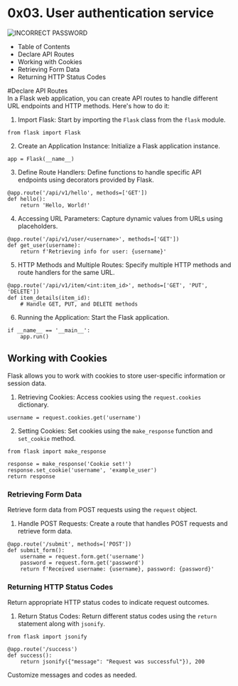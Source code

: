 # 0x03. User authentication service  

![INCORRECT PASSWORD](https://s3.amazonaws.com/alx-intranet.hbtn.io/uploads/medias/2019/12/4cb3c8c607afc1d1582d.jpg?X-Amz-Algorithm=AWS4-HMAC-SHA256&X-Amz-Credential=AKIARDDGGGOUSBVO6H7D%2F20230913%2Fus-east-1%2Fs3%2Faws4_request&X-Amz-Date=20230913T104617Z&X-Amz-Expires=86400&X-Amz-SignedHeaders=host&X-Amz-Signature=78d77816e23ab6e269f321bdf32a37502a5c04173ad11567c4f319ec8079471c)
- Table of Contents  
- Declare API Routes  
- Working with Cookies  
- Retrieving Form Data  
- Returning HTTP Status Codes  

#Declare API Routes  
In a Flask web application, you can create API routes to handle different URL endpoints and HTTP methods. Here's how to do it:

1. Import Flask: Start by importing the `Flask` class from the `flask` module.

`from flask import Flask`

2. Create an Application Instance: Initialize a Flask application instance.

`app = Flask(__name__)`

3. Define Route Handlers: Define functions to handle specific API endpoints using decorators provided by Flask.

```
@app.route('/api/v1/hello', methods=['GET'])
def hello():
    return 'Hello, World!'
```

4. Accessing URL Parameters: Capture dynamic values from URLs using placeholders.

```
@app.route('/api/v1/user/<username>', methods=['GET'])
def get_user(username):
    return f'Retrieving info for user: {username}'
```

5. HTTP Methods and Multiple Routes: Specify multiple HTTP methods and route handlers for the same URL.

```
@app.route('/api/v1/item/<int:item_id>', methods=['GET', 'PUT', 'DELETE'])
def item_details(item_id):
    # Handle GET, PUT, and DELETE methods
```

6. Running the Application: Start the Flask application.

```
if __name__ == '__main__':
    app.run()
```

## Working with Cookies  
Flask allows you to work with cookies to store user-specific information or session data.

1. Retrieving Cookies: Access cookies using the `request.cookies` dictionary.

`username = request.cookies.get('username')`

2. Setting Cookies: Set cookies using the `make_response` function and `set_cookie` method.

```
from flask import make_response

response = make_response('Cookie set!')
response.set_cookie('username', 'example_user')
return response
```

### Retrieving Form Data  
Retrieve form data from POST requests using the `request` object.

1. Handle POST Requests: Create a route that handles POST requests and retrieve form data.

```
@app.route('/submit', methods=['POST'])
def submit_form():
    username = request.form.get('username')
    password = request.form.get('password')
    return f'Received username: {username}, password: {password}'
```

### Returning HTTP Status Codes  
Return appropriate HTTP status codes to indicate request outcomes.

1. Return Status Codes: Return different status codes using the `return` statement along with `jsonify`.

```
from flask import jsonify

@app.route('/success')
def success():
    return jsonify({"message": "Request was successful"}), 200
```


Customize messages and codes as needed.
